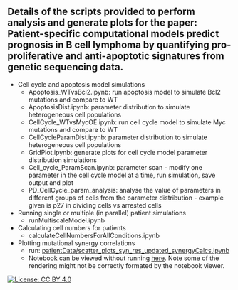 ## Details of the scripts provided to perform analysis and generate plots for the paper: Patient-specific computational models predict prognosis in B cell lymphoma by quantifying pro-proliferative and anti-apoptotic signatures from genetic sequencing data.

- Cell cycle and apoptosis model simulations
  - Apoptosis_WTvsBcl2.ipynb: run apoptosis model to simulate Bcl2 mutations and compare to WT
  - ApoptosisDist.ipynb: parameter distribution to simulate heterogeneous cell populations
  - CellCycle_WTvsMycOE.ipynb: run cell cycle model to simulate Myc mutations and compare to WT
  - CellCycleParamDist.ipynb: parameter distribution to simulate heterogeneous cell populations
  - GridPlot.ipynb: generate plots for cell cycle model parameter distribution simulations
  - Cell_cycle_ParamScan.ipynb: parameter scan - modify one parameter in the cell cycle model at a time, run simulation, save output and plot
  - PD_CellCycle_param_analysis: analyse the value of parameters in different groups of cells from the parameter distribution - example given is p27 in dividing cells vs arrested cells 
- Running single or multiple (in parallel) patient simulations
  - runMultiscaleModel.ipynb 
- Calculating cell numbers for patients
  - calculateCellNumbersForAllConditions.ipynb 
- Plotting mutational synergy correlations
  - run: [patientData/scatter_plots_syn_res_updated_synergyCalcs.ipynb](patientData/scatter_plots_syn_res_updated_synergyCalcs.ipynb)
  - Notebook can be viewed without running [here](https://nbviewer.org/github/SiFTW/norrisEtAl/blob/main/patientData/scatter_plots_syn_res_updated_synergyCalcs.ipynb). Note some of the rendering might not be correctly formated by the notebook viewer.


[![License: CC BY 4.0](https://img.shields.io/badge/License-CC_BY_4.0-lightgrey.svg)](https://creativecommons.org/licenses/by/4.0/)

